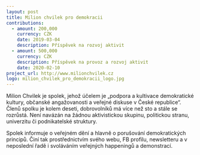 ```yaml
---
layout: post
title: Milion chvilek pro demokracii
contributions:
  - amount: 200,000
    currency: CZK
    date: 2019-03-04
    description: Příspěvek na rozvoj aktivit
  - amount: 500,000
    currency: CZK
    description: Příspěvek na provoz a rozvoj aktivit
    date: 2020-02-10
project_url: http://www.milionchvilek.cz
logo: milion_chvilek_pro_demokracii_logo.jpg
---
```


Milion Chvilek je spolek, jehož účelem je „podpora a kultivace demokratické kultury, občanské angažovanosti a veřejné diskuse v České republice“. Členů spolku je kolem deseti, dobrovolníků má více než sto a stále se rozrůstá. Není navázán na žádnou aktivistickou skupinu, politickou stranu, univerzitu či podnikatelské struktury.

Spolek informuje o veřejném dění a hlavně o porušování demokratických principů. Činí tak prostřednictvím svého webu, FB profilu, newsletteru a v neposlední řadě i svoláváním veřejných happeningů a demonstrací.
